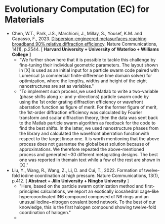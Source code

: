 # Evolutionary Computation (EC) for Materials

* Chen, W.T., Park, J.S., Marchioni, J., Millay, S., Yousef, K.M. and Capasso, F., 2023. [Dispersion-engineered metasurfaces reaching broadband 90% relative diffraction efficiency](https://doi.org/10.1038/s41467-023-38185-2). Nature Communications, 14(1), p.2544. [ **Harvard University + University of Waterloo + Williams College** ]
  * "We further show here that it is possible to tackle this challenge by fine-tuning their individual geometric parameters. The layout shown in [X] is used as an initial input for a particle swarm code paired with Lumerical (a commercial finite-difference time domain solver) for optimization, where the lengths, widths and height of the eight nanostructures are set as variables."
  * "To implement such process,we used Matlab to write a two-variable (phase shifts along x- and y-directions) particle swarm code by using the 1st order grating diffraction efficiency or wavefront aberration function as figure of merit. For the former figure of merit, the 1st-order diffraction efficiency was calculated by Fourier transform and scalar diffraction
theory, then the data was sent back to the Matlab particle swarm algorithm as feedback for the code to find the best shifts. In the latter, we used nanostructure phases from the library and calculated the
wavefront aberration functionwith respect to the target linear one. It is worth mentioning that the above process does not guarantee the global best solution because of approximations. We therefore repeated the above-mentioned process and generated ~30 different metagrating designs. The best one was reported in themain text while a few of the rest are shown in [X]."
* Liu, Y., Wang, R., Wang, Z., Li, D. and Cui, T., 2022. Formation of twelve-fold iodine coordination at high pressure. Nature Communications, 13(1), p.412. [ **Abstract + Jilin University + Ningbo University** ]
  * "Here, based on the particle swarm optimization method and first-principles calculations, we report an exotically icosahedral cage-like hypercoordinated IN6 compound composed of N6 rings and an unusual iodine−nitrogen covalent bond network. To the best of our knowledge, this is the first halogen compound showing twelve-fold coordination of halogen."
  * 
